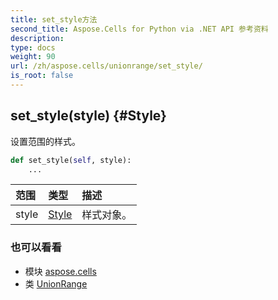 ```yaml
---
title: set_style方法
second_title: Aspose.Cells for Python via .NET API 参考资料
description:
type: docs
weight: 90
url: /zh/aspose.cells/unionrange/set_style/
is_root: false
---
```

##  set_style(style) {#Style}
设置范围的样式。



```python
def set_style(self, style):
    ...
```


|范围|类型|描述|
| :- | :- | :- |
| style | [Style](/cells/python-net/zh/aspose.cells/style) |样式对象。|



### 也可以看看
* 模块 [aspose.cells](../../)
* 类 [UnionRange](/cells/python-net/zh/aspose.cells/unionrange)

